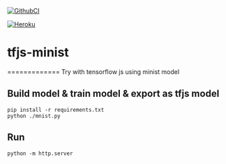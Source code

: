 [![GithubCI](https://github.com/mpromonet/tfjs-mnist/workflows/Python%20application/badge.svg)](https://github.com/mpromonet/tfjs-mnist/actions)

[![Heroku](https://heroku-badge.herokuapp.com/?app=tfjs-mnist)](https://tfjs-mnist.herokuapp.com/)

# tfjs-minist
=============
Try with tensorflow js using minist model

Build model & train model & export as tfjs model
-----------
```
pip install -r requirements.txt
python ./mnist.py
```
Run
------
```
python -m http.server
```
